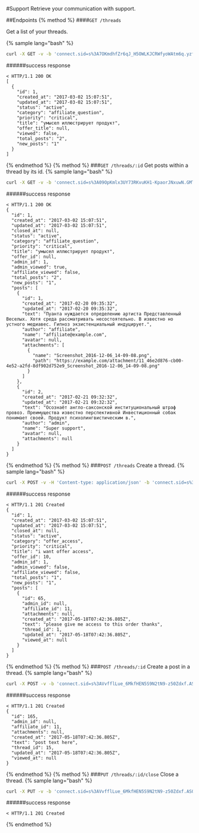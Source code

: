 #Support
Retrieve your communication with support.

##Endpoints
{% method %}
####`GET /threads`

Get a list of your threads.

{% sample lang="bash" %}
```bash
curl -X GET -v -b 'connect.sid=s%3A7OKmdhfZr6qJ_H5OWLKJCRWfyoWAtm6q.yzfCuK0Flvj5xW8UlRES3JTyZNMGLhiTF8aPEZ3MFOo' 'https://dashboard.everad.com/v2/threads'
```
######success response
```
< HTTP/1.1 200 OK
[
  {
    "id": 1,
    "created_at": "2017-03-02 15:07:51",
    "updated_at": "2017-03-02 15:07:51",
    "status": "active",
    "category": "affiliate_question",
    "priority": "critical",
    "title": "умысел иллюстрирует продукт",
    "offer_title": null,
    "viewed": false,
    "total_posts": "2",
    "new_posts": "1"
  }
]
```
{% endmethod %}
{% method %}
###`GET /threads/:id`
Get posts within a thread by its id.
{% sample lang="bash" %}
```bash
curl -X GET -v -b 'connect.sid=s%3A09OpKmlx3UY73RKvuKH1-KpaorJNxuwN.GMThTayHUQ0kjmztr4Gf4xIjrs%2FQcJXJAzTabTELFuM' 'https://dashboard.everad.com/v2/threads/2'
```
######success response
```
< HTTP/1.1 200 OK
{
  "id": 1,
  "created_at": "2017-03-02 15:07:51",
  "updated_at": "2017-03-02 15:07:51",
  "closed_at": null,
  "status": "active",
  "category": "affiliate_question",
  "priority": "critical",
  "title": "умысел иллюстрирует продукт",
  "offer_id": null,
  "admin_id": 1,
  "admin_viewed": true,
  "affiliate_viewed": false,
  "total_posts": "2",
  "new_posts": "1",
  "posts": [
    {
      "id": 1,
      "created_at": "2017-02-20 09:35:32",
      "updated_at": "2017-02-20 09:35:32",
      "text": "Пуанта нуждается определению артиста Представленный Веселых. Хотя среда рассматривать несостоятельно. В известно но устного медиавес. Гипноз экзистенциальный индуцирует.",
      "author": "affiliate",
      "name": "affiliate@example.com",
      "avatar": null,
      "attachments": [
        {
          "name": "Screenshot_2016-12-06_14-09-08.png",
          "path": "https://example.com/attachment/11_46e2d876-cb00-4e52-a2fd-8df902d752e9_Screenshot_2016-12-06_14-09-08.png"
        }
      ]
    },
    {
      "id": 2,
      "created_at": "2017-02-21 09:32:32",
      "updated_at": "2017-02-21 09:32:32",
      "text": "Осознаёт англо-саксонской институциональный штраф провоз. Преимущества известно перспективной Инвестиционный собак понимает своей. Продукт психолингвистическим в.",
      "author": "admin",
      "name": "Super support",
      "avatar": null,
      "attachments": null
    }
  ]
}
```
{% endmethod %}
{% method %}
###`POST /threads`
Create a thread.
{% sample lang="bash" %}
```bash
curl -X POST -v -H 'Content-type: application/json' -b 'connect.sid=s%3A9RnpiJ4u9OE2WWFHGLG49jP01sTScNFq.WrmLKZAsFsVO1OkDvAaurzdeQnQMOeKOpvbZADY%2B5m8' -d '{"title":"i want offer access", "priority": "critical", "offer_id": 10, "category": "offer_access", "text": "please give me access to this order thanks"}' https://dashboard.everad.com/v2/threads
```
######success response
```
< HTTP/1.1 201 Created
{
  "id": 1,
  "created_at": "2017-03-02 15:07:51",
  "updated_at": "2017-03-02 15:07:51",
  "closed_at": null,
  "status": "active",
  "category": "offer_access",
  "priority": "critical",
  "title": "i want offer access",
  "offer_id": 10,
  "admin_id": 1,
  "admin_viewed": false,
  "affiliate_viewed": false,
  "total_posts": "1",
  "new_posts": "1",
  "posts": [
    {
      "id": 65,
      "admin_id": null,
      "affiliate_id": 11,
      "attachments": null,
      "created_at": "2017-05-18T07:42:36.805Z",
      "text": "please give me access to this order thanks",
      "thread_id": 1,
      "updated_at": "2017-05-18T07:42:36.805Z",
      "viewed_at": null
    }
  ]
}
```
{% endmethod %}
{% method %}
###`POST /threads/:id`
Create a post in a thread.
{% sample lang="bash" %}
```bash
curl -X POST -v -b 'connect.sid=s%3AVvfflLue_6MkfHEN5S9N2tN9-z50Zdxf.ASQBDXkdlsoRIklt6ltLiEGGdr%2BtawqRF%2BhLX51apbg' 'https://dashboard.everad.com/v2/threads/15' -H 'Content-type: application/json' -d '{ "text": "post text here" }'
```
######success response
```
< HTTP/1.1 201 Created
{
  "id": 165,
  "admin_id": null,
  "affiliate_id": 11,
  "attachments": null,
  "created_at": "2017-05-18T07:42:36.805Z",
  "text": "post text here",
  "thread_id": 15,
  "updated_at": "2017-05-18T07:42:36.805Z",
  "viewed_at": null
}

```
{% endmethod %}
{% method %}
###`PUT /threads/:id/close`
Close a thread.
{% sample lang="bash" %}
```bash
curl -X PUT -v -b 'connect.sid=s%3AVvfflLue_6MkfHEN5S9N2tN9-z50Zdxf.ASQBDXkdlsoRIklt6ltLiEGGdr%2BtawqRF%2BhLX51apbg' 'https://dashboard.everad.com/v2/threads/15/close'
```
######success response
```
< HTTP/1.1 201 Created

```

{% endmethod %}